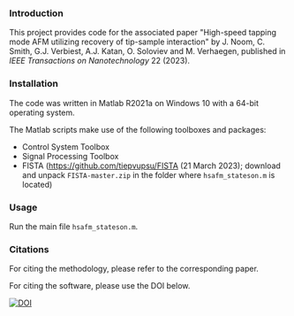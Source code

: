 ### Introduction

This project provides code for the associated paper "High-speed tapping mode AFM utilizing recovery of tip-sample interaction" by J. Noom, C. Smith, G.J. Verbiest, A.J. Katan, O. Soloviev and M. Verhaegen, published in _IEEE Transactions on Nanotechnology_ 22 (2023). 


### Installation

The code was written in Matlab R2021a on Windows 10 with a 64-bit operating system.

The Matlab scripts make use of the following toolboxes and packages:
- Control System Toolbox
- Signal Processing Toolbox
- FISTA (https://github.com/tiepvupsu/FISTA (21 March 2023); download and unpack `FISTA-master.zip` in the folder where `hsafm_stateson.m` is located)


### Usage

Run the main file `hsafm_stateson.m`.


### Citations
For citing the methodology, please refer to the corresponding paper.

For citing the software, please use the DOI below.

[![DOI](https://zenodo.org/badge/738135505.svg)](https://zenodo.org/doi/10.5281/zenodo.10454091)

